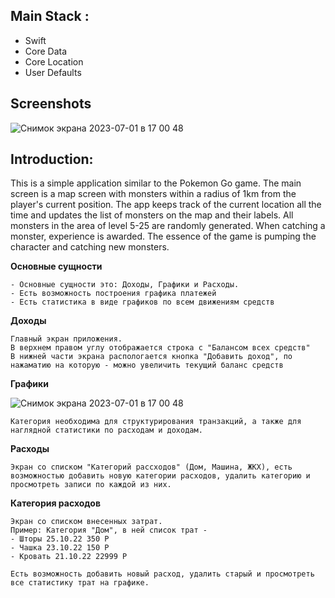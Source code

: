 
## Main Stack :
- Swift 
- Core Data
- Core Location
- User Defaults 

## Screenshots

  ![Снимок экрана 2023-07-01 в 17 00 48](https://github.com/Joker4fun/AR_Game/assets/33445216/56b7512d-118c-4d57-83f4-87505e3cdda3)


## Introduction:
This is a simple application similar to the Pokemon Go game.
The main screen is a map screen with monsters within a radius of 1km from the player's current position. The app keeps track of the current location all the time and updates the list of monsters on the map and their labels.
All monsters in the area of level 5-25 are randomly generated. When catching a monster, experience is awarded. The essence of the game is pumping the character and catching new monsters.

**Основные сущности**
```
- Основные сущности это: Доходы, Графики и Расходы.
- Есть возможность построения графика платежей
- Есть статистика в виде графиков по всем движениям средств
```

**Доходы**
```
Главный экран приложения.
В верхнем правом углу отображается строка с "Балансом всех средств"
В нижней части экрана распологается кнопка "Добавить доход", по нажаматию на которую - можно увеличить текущий баланс средств
```

**Графики**


![Снимок экрана 2023-07-01 в 17 00 48](https://github.com/Joker4fun/MyFinance/assets/33445216/542edcc9-c6d1-4e3b-aafd-cb26941b00a9)


```
Категория необходима для структурирования транзакций, а также для наглядной статистики по расходам и доходам. 
```

**Расходы**
```
Экран со списком "Категорий рассходов" (Дом, Машина, ЖКХ), есть возможностью добавить новую категории расходов, удалить категорию и просмотреть записи по каждой из них.
```

**Категория расходов**
```
Экран со списком внесенных затрат. 
Пример: Категория "Дом", в ней список трат - 
- Шторы 25.10.22 350 Р
- Чашка 23.10.22 150 Р
- Кровать 21.10.22 22999 Р

Есть возможность добавить новый расход, удалить старый и просмотреть все статистику трат на графике.

```
